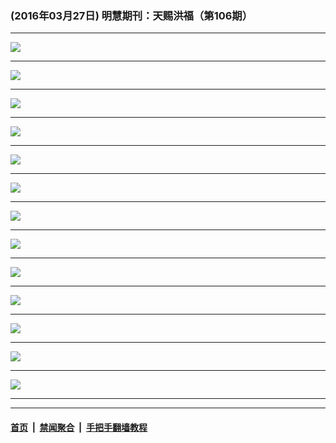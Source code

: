 ### (2016年03月27日) 明慧期刊：天赐洪福（第106期）

---

<img src="http://qikan.minghui.org/mhqkpage/qikanimage/2016/03/26/tchf-106-2in1-read-online1.png"/><hr/>
<img src="http://qikan.minghui.org/mhqkpage/qikanimage/2016/03/26/tchf-106-2in1-read-online2.png"/><hr/>
<img src="http://qikan.minghui.org/mhqkpage/qikanimage/2016/03/26/tchf-106-2in1-read-online3.png"/><hr/>
<img src="http://qikan.minghui.org/mhqkpage/qikanimage/2016/03/26/tchf-106-2in1-read-online4.png"/><hr/>
<img src="http://qikan.minghui.org/mhqkpage/qikanimage/2016/03/26/tchf-106-2in1-read-online5.png"/><hr/>
<img src="http://qikan.minghui.org/mhqkpage/qikanimage/2016/03/26/tchf-106-2in1-read-online6.png"/><hr/>
<img src="http://qikan.minghui.org/mhqkpage/qikanimage/2016/03/26/tchf-106-2in1-read-online7.png"/><hr/>
<img src="http://qikan.minghui.org/mhqkpage/qikanimage/2016/03/26/tchf-106-2in1-read-online8.png"/><hr/>
<img src="http://qikan.minghui.org/mhqkpage/qikanimage/2016/03/26/tchf-106-2in1-read-online9.png"/><hr/>
<img src="http://qikan.minghui.org/mhqkpage/qikanimage/2016/03/26/tchf-106-2in1-read-online10.png"/><hr/>
<img src="http://qikan.minghui.org/mhqkpage/qikanimage/2016/03/26/tchf-106-2in1-read-online11.png"/><hr/>
<img src="http://qikan.minghui.org/mhqkpage/qikanimage/2016/03/26/tchf-106-2in1-read-online12.png"/><hr/>
<img src="http://qikan.minghui.org/mhqkpage/qikanimage/2016/03/26/tchf-106-2in1-read-online13.png"/><hr/>


---

#### [首页](../../../..) &nbsp;|&nbsp; [禁闻聚合](https://github.com/gfw-breaker/banned-news) &nbsp;|&nbsp; [手把手翻墙教程](https://github.com/gfw-breaker/guides) 